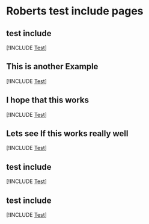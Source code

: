 
# Roberts test include pages


## test include
[!INCLUDE [Test](Test_text.md)]

## This is another Example
[!INCLUDE [Test](Test_text.md)]

## I hope that this works
[!INCLUDE [Test](Test_text.md)]


## Lets see If this works really well
[!INCLUDE [Test](Test_text.md)]


## test include
[!INCLUDE [Test](Test_text.md)]


## test include
[!INCLUDE [Test](Test_text.md)]
